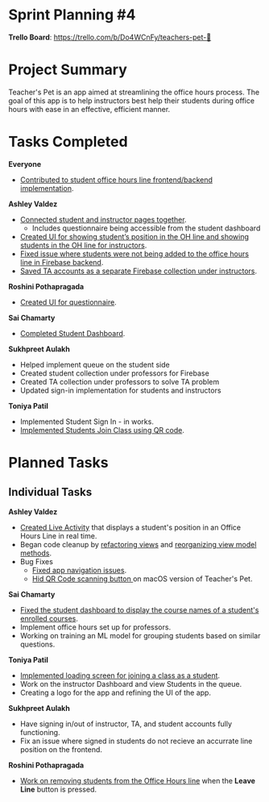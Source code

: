 # Sprint Planning #4

**Trello Board**: https://trello.com/b/Do4WCnFy/teachers-pet-🐢

# Project Summary

Teacher's Pet is an app aimed at streamlining the office hours process. The goal of this app is to help instructors best help their students during office hours with ease in an effective, efficient manner. 

# Tasks Completed

**Everyone**
- [Contributed to student office hours line frontend/backend implementation](https://github.com/macintAsh1984/TeachersPet/issues/19).

**Ashley Valdez**
- [Connected student and instructor pages together](https://github.com/macintAsh1984/TeachersPet/issues/18).
    - Includes questionnaire being accessible from the student dashboard
- [Created UI for showing student’s position in the OH line and showing students in the OH line for instructors](https://github.com/macintAsh1984/TeachersPet/commit/bb6a032cc84e434f601eabff748c5d610f7708ab).
- [Fixed issue where students were not being added to the office hours line in Firebase backend](https://github.com/macintAsh1984/TeachersPet/issues/21).
- [Saved TA accounts as a separate Firebase collection under instructors](https://github.com/macintAsh1984/TeachersPet/commit/0cc5154f69787a420d3121a60713b3d6449b365e).

**Roshini Pothapragada**
- [Created UI for questionnaire](https://github.com/macintAsh1984/TeachersPet/issues/18).

**Sai Chamarty**
- [Completed Student Dashboard](https://github.com/macintAsh1984/TeachersPet/commit/de2b46b8e136129bb4bc1ddd12e880bd09e9e6a1).

**Sukhpreet Aulakh**
- Helped implement queue on the student side
- Created student collection under professors for Firebase
- Created TA collection under professors to solve TA problem
- Updated sign-in implementation for students and instructors

**Toniya Patil**
- Implemented Student Sign In - in works.
- [Implemented Students Join Class using QR code](https://github.com/macintAsh1984/TeachersPet/commit/0a57dc94b6777f8d5fa26853f6fb6999376708e3).

# Planned Tasks

## Individual Tasks
**Ashley Valdez**
- [Created Live Activity](https://github.com/macintAsh1984/TeachersPet/issues/22) that displays a student's position in an Office Hours Line in real time.
- Began code cleanup by [refactoring views](https://github.com/macintAsh1984/TeachersPet/commit/bc0e16c82b1c5a1ab382f148e66857b74a2240ae) and [reorganizing view model methods](https://github.com/macintAsh1984/TeachersPet/commit/33e7db358fc204542bd8cd1f89c44a90bf2c7352).
- Bug Fixes
    - [Fixed app navigation issues](https://github.com/macintAsh1984/TeachersPet/commit/c461251fbae05973a396ce0cd711b8f4dc6b4b6d).
    - [Hid QR Code scanning button ](https://github.com/macintAsh1984/TeachersPet/commit/f062a0a85b8e411b5ea700e6bd7e0d5c8729c2e3) on macOS version of Teacher's Pet.

**Sai Chamarty**
- [Fixed the student dashboard to display the course names of a student's enrolled courses](https://github.com/macintAsh1984/TeachersPet/commit/04306aae8771140ecafc3cee0004daa9a97509ec).
- Implement office hours set up for professors.
- Working on training an ML model for grouping students based on similar questions.

**Toniya Patil**
- [Implemented loading screen for joining a class as a student](https://github.com/macintAsh1984/TeachersPet/commit/c523d8ecdaca33f2a5a203899efd700f6667e29a).
- Work on the instructor Dashboard and view Students in the queue.
- Creating a logo for the app and refining the UI of the app.

**Sukhpreet Aulakh**
- Have signing in/out of instructor, TA, and student accounts fully functioning.
- Fix an issue where signed in students do not recieve an accurrate line position on the frontend.

**Roshini Pothapragada**
- [Work on removing students from the Office Hours line](https://github.com/macintAsh1984/TeachersPet/commit/9d1013247e32466fb33ced92e40035017ff6d3d2) when the **Leave Line** button is pressed.
